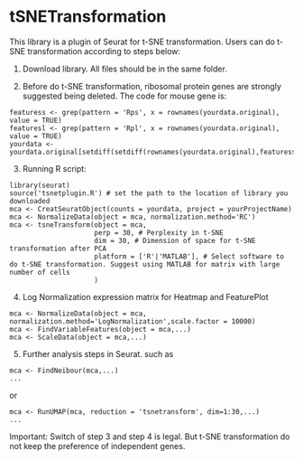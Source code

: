 # tSNETransformation
This library is a plugin of Seurat for t-SNE transformation. Users can do t-SNE transformation according to steps below:
1. Download library. All files should be in the same folder.

2. Before do t-SNE transformation, ribosomal protein genes are strongly suggested being deleted. The code for mouse gene is:
```
featuress <- grep(pattern = 'Rps', x = rownames(yourdata.original), value = TRUE)
featuresl <- grep(pattern = 'Rpl', x = rownames(yourdata.original), value = TRUE)
yourdata <- yourdata.original[setdiff(setdiff(rownames(yourdata.original),featuress),featuresl),]
```

3. Running R script:<br>
```
library(seurat)
source('tsnetplugin.R') # set the path to the location of library you downloaded
mca <- CreatSeuratObject(counts = yourdata, project = yourProjectName)
mca <- NormalizeData(object = mca, normalization.method='RC')
mca <- tsneTransform(object = mca, 
                     perp = 30, # Perplexity in t-SNE 
                     dim = 30, # Dimension of space for t-SNE transformation after PCA 
                     platform = ['R'|'MATLAB'], # Select software to do t-SNE transformation. Suggest using MATLAB for matrix with large number of cells 
                     )
```

4. Log Normalization expression matrix for Heatmap and FeaturePlot <br>
```
mca <- NormalizeData(object = mca, normalization.method='LogNormalization',scale.factor = 10000) 
mca <- FindVariableFeatures(object = mca,...) 
mca <- ScaleData(object = mca,...) 
```

5. Further analysis steps in Seurat. such as 
```
mca <- FindNeibour(mca,...)
...
```
or
```
mca <- RunUMAP(mca, reduction = 'tsnetransform', dim=1:30,...) 
...
```

Important: Switch of step 3 and step 4 is legal. But t-SNE transformation do not keep the preference of independent genes.
